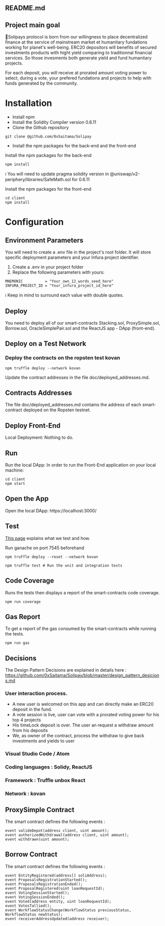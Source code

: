 ## README.md

## Project main goal

📌Solipays protocol is born from our willingness to place decentralized finance at the service of mainstream market et humanitary fundations working for planet's well-being.
ERC20 depositors will benefits of secured investments products with hight yield comparing to traditionnal financial services. So those invesments both generate yield and fund humanitary projects.

For each deposit, you will receive at prorated amount voting power to select, during a vote,
your prefered fundations and projects to help with funds generated by the community.


# Installation

- Install npm
- Install the Solidity Compiler version 0.6.11
- Clone the Github repository

```
git clone @github.com/0xSaitama/Solipay
```

- Install the npm packages for the back-end and the front-end

Install the npm packages for the back-end
```
npm install
```
ℹ️ You will need to update pragma solidity version in
@uniswap/v2-periphery/libraries/SafeMath.sol for 0.6.11

Install the npm packages for the front-end
```
cd client
npm install
```

# Configuration

## Environment Parameters

You will need to create a .env file in the project's root folder. It will store specific deployment parameters and your Infura project identifier.
1. Create a .env in your project folder
2. Replace the following parameters with yours:
```
MNEMONIC          = "Your_own_12_words_seed_here"
INFURA_PROJECT_ID = "Your_infura_project_id_here"
```

ℹ️ Keep in mind to surround each value with double quotes.

## Deploy   

You need to deploy all of our smart-contracts  Stacking.sol, ProxySimple.sol, Borrow.sol, OracleSimplePair.sol and the ReactJS app - DApp (front-end).

## Deploy on a Test Network

### Deploy the contracts on the ropsten test kovan
```
npm truffle deploy --network kovan
```

Update the contract addresses in the file doc/deployed_addresses.md.

## Contracts Addresses
The file doc/deployed_addresses.md contains the address of each smart-contract deployed on the Ropsten testnet.

## Deploy Front-End

Local Deployment:
Nothing to do.

## Run

Run the local DApp:
In order to run the Front-End application on your local machine:

```
cd client
npm start
```

## Open the App

Open the local DApp: https://localhost:3000/

## Test

[This page](https://github.com/0xSaitama/Solipay/blob/master/tests_explication.md) explains what we test and how.

Run ganache on port 7545 beforehand
```
npm truffle deploy --reset --network kovan

npm truffle test # Run the unit and integration tests
```

## Code Coverage

Runs the tests then displays a report of the smart-contracts code coverage.
```
npm run coverage
```

## Gas Report

To get a report of the gas consumed by the smart-contracts while running the tests.
```
npm run gas
```

## Decisions

The Design Pattern Decisions are explained in details here : https://github.com/0xSaitama/Solipay/blob/master/design_pattern_desicions.md

### User interaction process.

- A new user is welcomed on this app and can directly make an ERC20 deposit in the fund.
- A vote session is live, user can vote with a prorated voting power for his top 4 projects
- His timeLock deposit is over. The user an request a withdraw amount from his deposits
- We, as owner of the contract, process the withdraw to give back investments and yields to user


### Visual Studio Code / Atom

### Coding languages : Solidy, ReactJS

### Framework : Truffle unbox React

### Network : kovan

## ProxySimple Contract

The smart contract defines the following events :
```
event valideDepot(address client, uint amount);
event authorizedWithdrawal(address client, uint amount);
event withdrawn(uint amount);
```

## Borrow Contract
The smart contract defines the following events :
```
event EntityRegistered(address[] soliAddress);
event ProposalsRegistrationStarted();
event ProposalsRegistrationEnded();
event ProposalRegistered(uint loanRequestId);
event VotingSessionStarted();
event VotingSessionEnded();
event Voted(address entity, uint loanRequestId);
event VotesTallied();
event WorkflowStatusChange(WorkflowStatus previousStatus, WorkflowStatus newStatus);
event receiverAddressUpdated(address receiver);
```
